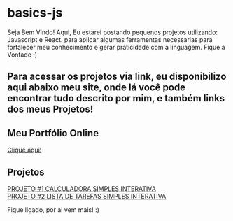 ﻿# basics-js
Seja Bem Vindo! Aqui, Eu estarei postando pequenos projetos utilizando: Javascript e React. para aplicar algumas ferramentas necessarias para fortalecer meu conhecimento e gerar praticidade com a línguagem. Fique a Vontade :) 
## Para acessar os projetos via link, eu disponibilizo aqui abaixo meu site, onde lá você pode encontrar tudo descrito por mim, e também links dos meus Projetos!
<h2>Meu Portfólio Online</h2>
<a href='https://bernardoheckler.github.io/'>Clique aqui!</a>

<h2>Projetos</h2>
<a href='https://bernardoheckler.github.io/basics-js.github.io/Projeto%231_CalculadoraSimples/index.html'>PROJETO #1 CALCULADORA SIMPLES INTERATIVA</a>
<br>
<a href='https://bernardoheckler.github.io/basics-js.github.io/Projeto%232_ListaDeTarefas/index.html'>PROJETO #2 LISTA DE TAREFAS SIMPLES INTERATIVA</a>

Fique ligado, por ai vem mais! :)
